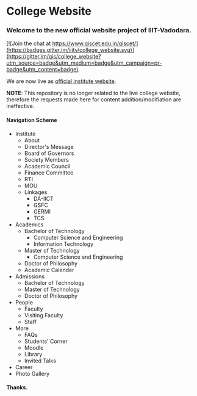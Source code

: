 # College Website
### Welcome to the new official website project of IIIT-Vadodara. 

[![Join the chat at https://www.qiscet.edu.in/qiscet/](https://badges.gitter.im/iiitv/college_website.svg)](https://gitter.im/qis/college_website?utm_source=badge&utm_medium=badge&utm_campaign=pr-badge&utm_content=badge)

We are now live as [official institute website](http://qiscollege.ac.in/).

**NOTE**: This repository is no longer related to the live college website, therefore the requests made here for content addition/modifiation are ineffective.


#### Navigation Scheme
* Institute
    * About
    * Director's Message
    * Board of Governors
    * Society Members
    * Academic Council
    * Finance Committee
    * RTI
    * MOU
    * Linkages
        * DA-IICT
        * GSFC
        * GERMI
        * TCS
* Academics
    * Bachelor of Technology
        * Computer Science and Engineering
        * Information Technology
    * Master of Technology
        * Computer Science and Engineering
    * Doctor of Philosophy
    * Academic Calender
* Admissions
    * Bachelor of Technology
    * Master of Technology
    * Doctor of Philosophy
* People
    * Faculty
    * Visiting Faculty
    * Staff
* More
    * FAQs
    * Students' Corner
    * Moodle
    * Library
    * Invited Talks
* Career
* Photo Gallery


#### Thanks.


